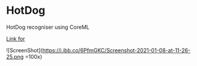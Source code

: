 # HotDog
HotDog recogniser using CoreML

[Link for](https://drive.google.com/file/d/1fHAnMVc_E-G_mXvuyEaZ89qEfUcdWrbK/view?usp=sharing8)

![ScreenShot](https://i.ibb.co/6PfmGKC/Screenshot-2021-01-08-at-11-26-25.png =100x)
